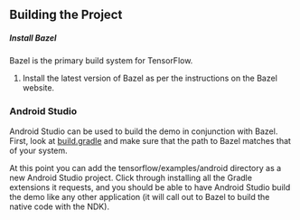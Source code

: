 ## Building the Project 

##### Install Bazel

Bazel is the primary build system for TensorFlow.

1. Install the latest version of Bazel as per the instructions on the Bazel website.

### Android Studio

Android Studio can be used to build the demo in conjunction with Bazel. First,
look at [build.gradle](build.gradle) and make sure that the path to Bazel
matches that of your system.

At this point you can add the tensorflow/examples/android directory as a new
Android Studio project. Click through installing all the Gradle extensions it
requests, and you should be able to have Android Studio build the demo like any
other application (it will call out to Bazel to build the native code with the
NDK).
